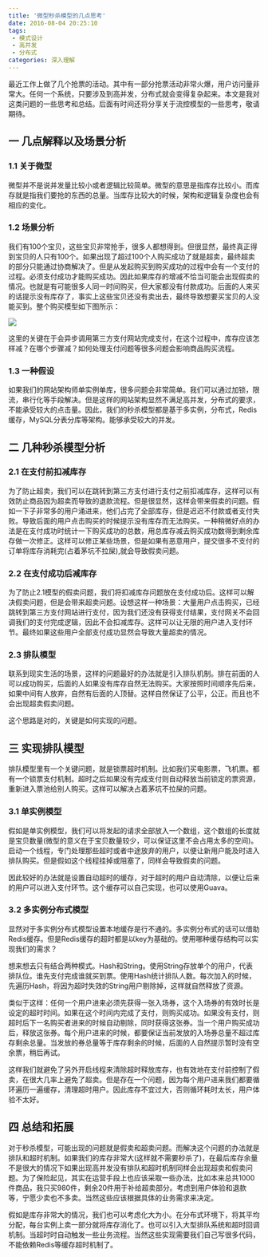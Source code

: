 ```yaml
---
title: '微型秒杀模型的几点思考'
date: 2016-08-04 20:25:10
tags:
 - 模式设计
 - 高并发
 - 分布式
categories: 深入理解
---
```

最近工作上做了几个抢票的活动。其中有一部分抢票活动非常火爆，用户访问量非常大。任何一个系统，只要涉及到高并发，分布式就会变得复杂起来。本文是我对这类问题的一些思考和总结。后面有时间还将分享关于流控模型的一些思考，敬请期待。
<!--more-->

<h2>一 几点解释以及场景分析</h2>

<h3>1.1 关于微型</h3>

微型并不是说并发量比较小或者逻辑比较简单。微型的意思是指库存比较小。而库存就是指我们要抢的东西的总量。当库存比较大的时候，架构和逻辑复杂度也会有相应的变化。

<h3>1.2 场景分析</h3>

我们有100个宝贝，这些宝贝非常抢手，很多人都想得到。但很显然，最终真正得到宝贝的人只有100个。如果出现了超过100个人购买成功了就是超卖，最终超卖的部分只能通过协商解决了。但是从发起购买到购买成功的过程中会有一个支付的过程。必须支付成功才能购买成功。因此如果库存的增减不恰当可能会出现假卖的情况。也就是有可能很多人同一时间购买，但大家都没有付款成功。后面的人来买的话提示没有库存了，事实上这些宝贝还没有卖出去，最终导致想要买宝贝的人没能买到。整个购买模型如下图所示：

![](http://o9z6i1a1s.bkt.clouddn.com/2016080401.png)

这里的关键在于会异步调用第三方支付网站完成支付，在这个过程中，库存应该怎样减？在哪个步骤减？如何处理支付问题等很多问题会影响商品购买流程。

<h3>1.3 一种假设</h3>

如果我们的网站架构师单实例单库，很多问题会非常简单。我们可以通过加锁，限流，串行化等手段解决。但是这样的网站架构显然不满足高并发，分布式的要求，不能承受较大的点击量。因此，我们的秒杀模型都是基于多实例，分布式，Redis缓存，MySQL分表分库等架构。能够承受较大的并发。

<h2>二 几种秒杀模型分析</h2>

<h3>2.1 在支付前扣减库存</h3>

为了防止超卖，我们可以在跳转到第三方支付进行支付之前扣减库存，这样可以有效防止商品因为超卖而导致的退款流程。但是很显然，这样会带来假卖的问题。假如一下子非常多的用户涌进来，他们占完了全部库存，但是迟迟不付款或者支付失败。导致后面的用户点击购买的时候提示没有库存而无法购买。一种稍微好点的办法是在支付成功时统计一下购买成功的总数，用总库存减去购买成功数得到剩余库存做一次修正。这样可以修正某些场景，但是如果有恶意用户，提交很多不支付的订单将库存消耗完(占着茅坑不拉屎),就会导致假卖问题。

<h3>2.2 在支付成功后减库存</h3>

为了防止2.1模型的假卖问题，我们将扣减库存问题放在支付成功后。这样可以解决假卖问题，但是会带来超卖问题。设想这样一种场景：大量用户点击购买，已经跳转到第三方支付网站进行支付，因为我们还没有获得支付结果，支付网关不会回调我们的支付完成逻辑，因此不会扣减库存。这样可以让无限的用户进入支付环节。最终如果这些用户全部支付成功显然会导致大量超卖的情况。

<h3>2.3 排队模型</h3>

联系到现实生活的场景，这样的问题最好的办法就是引入排队机制。排在前面的人可以成功购买，后面的人如果没有库存自然无法购买。大家按照时间顺序先后来，如果中间有人放弃，自然有后面的人顶替。这样自然保证了公平，公正。而且也不会出现超卖假卖问题。

这个思路是对的，关键是如何实现的问题。

<h2> 三 实现排队模型</h2>

排队模型里有一个关键问题，就是锁票超时机制。比如我们买电影票，飞机票。都有一个锁票支付机制。超时之后如果没有完成支付则自动释放当前锁定的票资源，重新进入票池给别人购买。这样可以解决占着茅坑不拉屎的问题。

<h3>3.1 单实例模型</h3>

假如是单实例模型，我们可以将发起的请求全部放入一个数组，这个数组的长度就是宝贝数量(微型的意义在于宝贝数量较少，可以保证这里不会占用太多的空间)。启动一个线程，专门处理那些超时或者中途放弃的用户，以便让新用户能及时进入排队购买。但是假如这个线程挂掉或阻塞了，同样会导致假卖的问题。

因此较好的办法就是设置自动超时的缓存，对于超时的用户自动清除，以便让后来的用户可以进入支付环节。这个缓存可以自己实现，也可以使用Guava。

<h3>3.2 多实例分布式模型</h3>

显然对于多实例分布式模型设置本地缓存是行不通的。多实例分布式的话可以借助Redis缓存。但是Redis缓存的超时都是以key为基础的。使用哪种缓存结构可以实现我们的需求？

想来想去只有结合两种模式。Hash和String。使用String存放单个的用户，代表排队位。谁先支付完成谁就买到票。使用Hash统计排队人数。每次加入的时候，先遍历Hash，将因为超时失效的String用户剔除掉，这样就自然释放了资源。

类似于这样：任何一个用户进来必须先获得一张入场券，这个入场券的有效时长是设定的超时时间。如果在这个时间内完成了支付，则购买成功。如果没有支付，则超时后下一名购买者进来的时候自动剔除，同时获得这张券。当一个用户购买成功后，释放这张券。每个用户进来的时候，都要保证当前发放的入场券总量不超过库存剩余总量。当发放的券总量等于库存剩余的时候，后面的人自然提示暂时没有空余票，稍后再试。

这样我们就避免了另外开启线程来清除超时释放库存，也有效地在支付前控制了假卖，在很大几率上避免了超卖。但是存在一个问题，因为每个用户进来我们都要循环遍历一遍缓存，清理超时用户。因此库存不宜过大，否则循环耗时太长，用户体验不太好。

<h2>四 总结和拓展</h2>

对于秒杀模型，可能出现的问题就是假卖和超卖问题。而解决这个问题的办法就是排队和超时机制。如果我们的库存非常大(这样就不需要秒杀了)，在最后库存余量不是很大的情况下如果出现高并发没有排队和超时机制同样会出现超卖和假卖问题。为了保险起见，其实在运营手段上也应该采取一些办法，比如本来总共1000件商品，我只买980件，剩余20件用于补给超卖部分。考虑到用户体验和退款等，宁愿少卖也不多卖。当然这些应该根据具体的业务需求来决定。

假如是库存非常大的情况，我们也可以考虑化大为小。在分布式环境下，将其平均分配，每台实例上卖一部分就将库存消化了。也可以引入大型排队系统和超时回调机制。当超时时自动触发一些业务流程。当然这些实现需要我们自己写很多代码，不能依赖Redis等缓存超时机制了。

